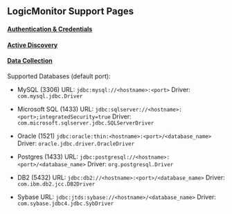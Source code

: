 ## LogicMonitor Support Pages

#### [Authentication & Credentials](https://www.logicmonitor.com/support/getting-started/advanced-logicmonitor-setup/defining-authentication-credentials/)

#### [Active Discovery](https://www.logicmonitor.com/support/datasources/active-discovery/jdbc-active-discovery/)

#### [Data Collection](https://www.logicmonitor.com/support/datasources/data-collection-methods/jdbc-data-collection/)

Supported Databases (default port):
- MySQL (3306)
URL: ```jdbc:mysql://<hostname>:<port>```
Driver: ```com.mysql.jdbc.Driver```

- Microsoft SQL (1433)
URL: ```jdbc:sqlserver://<hostname>:<port>;integratedSecurity=true```
Driver: ```com.microsoft.sqlserver.jdbc.SQLServerDriver```

- Oracle (1521)
```jdbc:oracle:thin:<hostname>:<port>/<database_name>```
Driver: ```oracle.jdbc.driver.OracleDriver```

- Postgres (1433)
URL: ```jdbc:postgresql://<hostname>:<port>/<database_name>```
Driver: ```org.postgresql.Driver```

- DB2 (5432)
URL: ```jdbc:db2://<hostname>:<port>/<database_name>```
Driver: ```com.ibm.db2.jcc.DB2Driver```

- Sybase 
URL: ```jdbc:jtds:sybase://<hostname>/<database_name>```
Driver: ```com.sybase.jdbc4.jdbc.SybDriver```
